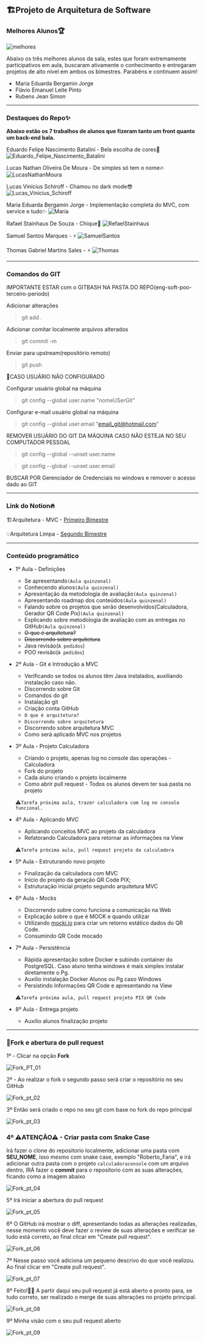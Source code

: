 ## 🏗Projeto de Arquitetura de Software

### Melhores Alunos🏆

![melhores](https://github.com/Sandrolaxx/learning-java/assets/61207420/5123d6b2-ccd7-43d9-946f-766a824d5719)

Abaixo os três melhores alunos da sala, estes que foram extremamente participativos em aula, buscaram ativamente o conhecimento e entregaram projetos de alto nível em ambos os bimestres. Parabéns e continuem assim!

* Maria Eduarda Bergamin Jorge
* Flávio Emanuel Leite Pinto
* Rubens Jean Simon

---

### Destaques do Repo✨

**Abaixo estão os 7 trabalhos de alunos que fizeram tanto um front quanto um back-end bala.**

Eduardo Felipe Nascimento Batalini - Bela escolha de cores🎨
![Eduardo_Felipe_Nascimento_Batalini](https://github.com/Sandrolaxx/eng-soft-arch-quarto-periodo-turma-a/assets/61207420/87c2f4d9-a62a-4a7e-9122-e022fb9ae7ce)

Lucas Nathan Oliveira De Moura - De simples só tem o nome🔥
![LucasNathanMoura](https://github.com/Sandrolaxx/eng-soft-arch-quarto-periodo-turma-a/assets/61207420/be784585-a61c-41fc-927b-3a761c1d2329)

Lucas Vinícius Schiroff - Chamou no dark mode😎
![Lucas_Vinicius_Schiroff](https://github.com/Sandrolaxx/eng-soft-arch-quarto-periodo-turma-a/assets/61207420/982161ee-d1d1-4eb8-a2ea-7e307656054d)

Maria Eduarda Bergamin Jorge - Implementação completa do MVC, com service e tudo✨
![Maria](https://github.com/Sandrolaxx/eng-soft-arch-quarto-periodo-turma-a/assets/61207420/2e2d0dcb-9493-4f53-ab14-dbac742fdcf4)

Rafael Stainhaus De Souza - Chique🥶
![RefaelStainhaus](https://github.com/Sandrolaxx/eng-soft-arch-quarto-periodo-turma-a/assets/61207420/518a7216-5316-4805-a741-9a2e7e35c126)

Samuel Santos Marques - ⚡
![SamuelSantos](https://github.com/Sandrolaxx/eng-soft-arch-quarto-periodo-turma-a/assets/61207420/afa9ed1b-559d-41bb-b1a1-8cc01aa940e2)

Thomas Gabriel Martins Sales - ⚡
![Thomas](https://github.com/Sandrolaxx/eng-soft-arch-quarto-periodo-turma-a/assets/61207420/d9458dd9-7358-4889-aa8e-627bbc79b14a)

---

### Comandos do GIT

IMPORTANTE ESTAR com o GITBASH NA PASTA DO REPO(eng-soft-poo-terceiro-periodo)

Adicionar alterações
> git add .

Adicionar comitar localmente arquivos alterados
> git commit -m

Enviar para upstream(repositório remoto)
> git push

🚧CASO USUÁRIO NÃO CONFIGURADO

Configurar usuário global na máquina
> git config --global user.name "nomeUSerGit"

Configurar e-mail usuário global na máquina
> git config --global user.email "email_git@hotmail.com"

REMOVER USUÁRIO DO GIT DA MÁQUINA CASO NÃO ESTEJA NO SEU COMPUTADOR PESSOAL

> git config --global --unset user.name

> git config --global --unset user.email

BUSCAR POR Gerenciador de Credenciais no windows e remover o acesso dado ao GIT

---

### Link do Notion🔥

🏗Arquitetura - MVC - [Primeiro Bimestre](https://maze-leaf-ed4.notion.site/Primeiro-Bimestre-013e0180341e4a73b3ba2d1768fca330?pvs=4)

💡Arquitetura Limpa - [Segundo Bimestre](https://maze-leaf-ed4.notion.site/Segundo-Bimestre-5db57c6301db4170aa0f5e5ca0efe79c?pvs=4)

---

### Conteúdo programático

- 1º Aula - Definições
    - Se apresentando`(Aula quinzenal)`
    - Conhecendo alunos`(Aula quinzenal)`
    - Apresentação da metodologia de avaliação`(Aula quinzenal)`
    - Apresentando roadmap dos conteúdos`(Aula quinzenal)`
    - Falando sobre os projetos que serão desenvolvidos(Calculadora, Gerador QR Code Pix)`(Aula quinzenal)`
    - Explicando sobre metodologia de avaliação com as entregas no GitHub`(Aula quinzenal)`
    - ~~O que é arquitetura?~~
    - ~~Discorrendo sobre arquitetura~~
    - Java revisão(`A pedidos`)
    - POO revisão(`A pedidos`)

- 2º Aula - Git e Introdução a MVC
    - Verificando se todos os alunos têm Java instalados, auxiliando instalação caso não.
    - Discorrendo sobre Git
    - Comandos do git
    - Instalação git
    - Criação conta GitHub
    - `O que é arquitetura?`
    - `Discorrendo sobre arquitetura`
    - Discorrendo sobre arquitetura MVC
    - Como será aplicado MVC nos projetos
    
- 3º Aula - Projeto Calculadora
    - Criando o projeto, apenas log no console das operações - Calculadora
    - Fork do projeto
    - Cada aluno criando o projeto localmente
    - Como abrir pull request - Todos os alunos devem ter sua pasta no projeto
    
    ⚠`Tarefa próxima aula, trazer calculadora com log no console funcional.`
    
- 4º Aula - Aplicando MVC
    - Aplicando conceitos MVC ao projeto da calculadora
    - Refatorando Calculadora para retornar as informações na View
    
    ⚠`Tarefa próxima aula, pull request projeto da calculadora`
    
- 5º Aula - Estruturando novo projeto
    - Finalização da calculadora com MVC
    - Inicio do projeto da geração QR Code PIX;
    - Estruturação inicial projeto segundo arquitetura MVC
- 6º Aula - Mocks
    - Discorrendo sobre como funciona a comunicação na Web
    - Explicação sobre o que é MOCK e quando utilizar
    - Utilizando [mocki.io](https://mocki.io/) para criar um retorno estático dados do QR Code.
    - Consumindo QR Code mocado
- 7º Aula - Persistência
    - Rápida apresentação sobre Docker e subindo container do PostgreSQL. Caso aluno tenha windows é mais simples instalar diretamente o Pg.
    - Auxilio instalação Docker Alunos ou Pg caso Windows
    - Persistindo Informações QR Code e apresentando na View
    
    ⚠`Tarefa próxima aula, pull request projeto PIX QR Code`
    
- 8º Aula - Entrega projeto
    - Auxilio alunos finalização projeto

---

### 🍴Fork e abertura de pull request

1º - Clicar na opção **Fork**

![Fork_PT_01](https://github.com/Sandrolaxx/eng-soft-arch-quarto-periodo-turma-b/assets/61207420/1eccb15a-f3ad-4355-ab16-f1b0fb244cbd)

2º - Ao realizar o fork o segundo passo será criar o repositório no seu GitHub

![Fork_pt_02](https://github.com/Sandrolaxx/eng-soft-arch-quarto-periodo-turma-b/assets/61207420/4e06b579-5aef-4b1d-9281-8622895a561b)

3º Então será criado o repo no seu git com base no fork do repo principal

![Fork_pt_03](https://github.com/Sandrolaxx/eng-soft-arch-quarto-periodo-turma-b/assets/61207420/23b2c306-cacb-4439-aa72-28eb3c8efad3)

### 4º ⚠ATENÇÃO⚠ - Criar pasta com Snake Case 
Irá fazer o clone do repositorio localmente, adicionar uma pasta com **SEU_NOME**, isso mesmo com snake case, exemplo "Roberto_Faria", e irá adicionar outra pasta com o projeto `calculadoraconsole` com um arquivo dentro, IRÁ fazer o **commit** para o repositorio com as suas alterações, ficando como a imagem abaixo

![Fork_pt_04](https://github.com/Sandrolaxx/eng-soft-poo-terceiro-periodo/assets/61207420/3cb2f88e-8474-4458-9bb8-9ca0ddbb4962)

5º Irá iniciar a abertura do pull request

![Fork_pt_05](https://github.com/Sandrolaxx/eng-soft-arch-quarto-periodo-turma-b/assets/61207420/0dc4d467-a7a5-41db-ad5d-26db22e64efd)

6º O GitHub irá mostrar o diff, apresentando todas as alterações realizadas, nesse momento você deve fazer o review de suas alterações e verificar se tudo está correto, ao final clicar em "Create pull request".

![Fork_pt_06](https://github.com/Sandrolaxx/eng-soft-arch-quarto-periodo-turma-b/assets/61207420/e00b9d29-eef3-4b7d-b62e-dcf2ea6fef81)

7º Nesse passo você adiciona um pequeno descrivo do que você realizou. Ao final clicar em "Create pull request".

![Fork_pt_07](https://github.com/Sandrolaxx/eng-soft-arch-quarto-periodo-turma-b/assets/61207420/86dde404-55cc-4174-a863-50c61aa392ea)

8º Feito!🥳🎉 A partir daqui seu pull request já está aberto e pronto para, se tudo correto, ser realizado o merge de suas alterações no projeto principal.

![Fork_pt_08](https://github.com/Sandrolaxx/eng-soft-arch-quarto-periodo-turma-b/assets/61207420/8659495a-125d-4837-9d0a-49f9c5975f8a)

9º Minha visão com o seu pull request aberto

![Fork_pt_09](https://github.com/Sandrolaxx/eng-soft-arch-quarto-periodo-turma-b/assets/61207420/35e64864-2e65-49e2-890d-0c6ac573e008)